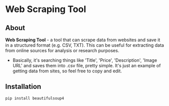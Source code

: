 # Web Scraping Tool

## About

**Web Scraping Tool** - a tool that can scrape data from websites and save it in a structured format (e.g. CSV, TXT). This can be useful for extracting data from online sources for analysis or research purposes.

- Basically, it's searching things like 'Title', 'Price', 'Description', 'Image URL' and saves them into .csv file, pretty simple. It's just an example of getting data from sites, so feel free to copy and edit.

## Installation
```
pip install beautifulsoup4
```
